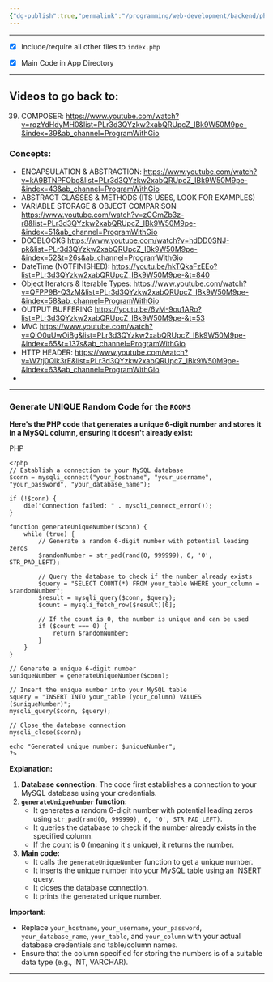 ```yaml
---
{"dg-publish":true,"permalink":"/programming/web-development/backend/php/0-php/","tags":["programming","php","webdevelopment","backend"]}
---
```



--- 


- [x] Include/require all other files to `index.php`
- [x] Main Code in App Directory


---
## Videos to go back to:

39.  COMPOSER: https://www.youtube.com/watch?v=rqzYdHdyMH0&list=PLr3d3QYzkw2xabQRUpcZ_IBk9W50M9pe-&index=39&ab_channel=ProgramWithGio




### Concepts:

- ENCAPSULATION & ABSTRACTION: https://www.youtube.com/watch?v=kA9BTNPFObo&list=PLr3d3QYzkw2xabQRUpcZ_IBk9W50M9pe-&index=43&ab_channel=ProgramWithGio
- ABSTRACT CLASSES & METHODS (ITS USES, LOOK FOR EXAMPLES)
- VARIABLE STORAGE & OBJECT COMPARISON https://www.youtube.com/watch?v=zCGmZb3z-r8&list=PLr3d3QYzkw2xabQRUpcZ_IBk9W50M9pe-&index=51&ab_channel=ProgramWithGio
- DOCBLOCKS https://www.youtube.com/watch?v=hdDD0SNJ-pk&list=PLr3d3QYzkw2xabQRUpcZ_IBk9W50M9pe-&index=52&t=26s&ab_channel=ProgramWithGio
- DateTime (NOTFINISHED): https://youtu.be/hkTQkaFzEEo?list=PLr3d3QYzkw2xabQRUpcZ_IBk9W50M9pe-&t=840
- Object Iterators & Iterable Types: https://www.youtube.com/watch?v=QFPP9B-Q3zM&list=PLr3d3QYzkw2xabQRUpcZ_IBk9W50M9pe-&index=58&ab_channel=ProgramWithGio
- OUTPUT BUFFERING https://youtu.be/6vM-9ou1ARo?list=PLr3d3QYzkw2xabQRUpcZ_IBk9W50M9pe-&t=53
- MVC https://www.youtube.com/watch?v=QiO0uUwOiBg&list=PLr3d3QYzkw2xabQRUpcZ_IBk9W50M9pe-&index=65&t=137s&ab_channel=ProgramWithGio
- HTTP HEADER: https://www.youtube.com/watch?v=W7tj0Qlk3rE&list=PLr3d3QYzkw2xabQRUpcZ_IBk9W50M9pe-&index=63&ab_channel=ProgramWithGio
- 








---

### Generate __UNIQUE__ Random Code for the `ROOMS`
**Here's the PHP code that generates a unique 6-digit number and stores it in a MySQL column, ensuring it doesn't already exist:**

PHP

```
<?php
// Establish a connection to your MySQL database
$conn = mysqli_connect("your_hostname", "your_username", "your_password", "your_database_name");

if (!$conn) {
    die("Connection failed: " . mysqli_connect_error());
}

function generateUniqueNumber($conn) {
    while (true) {
        // Generate a random 6-digit number with potential leading zeros
        $randomNumber = str_pad(rand(0, 999999), 6, '0', STR_PAD_LEFT);

        // Query the database to check if the number already exists
        $query = "SELECT COUNT(*) FROM your_table WHERE your_column = $randomNumber";
        $result = mysqli_query($conn, $query);
        $count = mysqli_fetch_row($result)[0];

        // If the count is 0, the number is unique and can be used
        if ($count === 0) {
            return $randomNumber;
        }
    }
}

// Generate a unique 6-digit number
$uniqueNumber = generateUniqueNumber($conn);

// Insert the unique number into your MySQL table
$query = "INSERT INTO your_table (your_column) VALUES ($uniqueNumber)";
mysqli_query($conn, $query);

// Close the database connection
mysqli_close($conn);

echo "Generated unique number: $uniqueNumber";
?>
```

**Explanation:**

1. **Database connection:** The code first establishes a connection to your MySQL database using your credentials.
2. **`generateUniqueNumber` function:**
    - It generates a random 6-digit number with potential leading zeros using `str_pad(rand(0, 999999), 6, '0', STR_PAD_LEFT)`.
    - It queries the database to check if the number already exists in the specified column.
    - If the count is 0 (meaning it's unique), it returns the number.
3. **Main code:**
    - It calls the `generateUniqueNumber` function to get a unique number.
    - It inserts the unique number into your MySQL table using an INSERT query.
    - It closes the database connection.
    - It prints the generated unique number.

**Important:**

- Replace `your_hostname`, `your_username`, `your_password`, `your_database_name`, `your_table`, and `your_column` with your actual database credentials and table/column names.
- Ensure that the column specified for storing the numbers is of a suitable data type (e.g., INT, VARCHAR).

---

